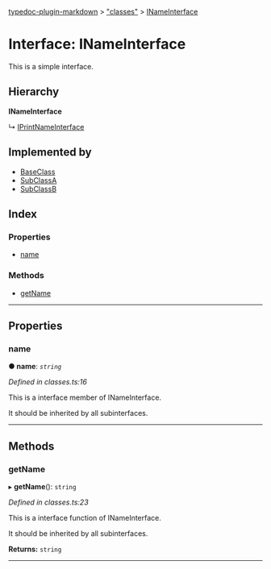 [typedoc-plugin-markdown](../README.md) > ["classes"](../modules/_classes_.md) > [INameInterface](../interfaces/_classes_.inameinterface.md)

# Interface: INameInterface

This is a simple interface.

## Hierarchy

**INameInterface**

↳  [IPrintNameInterface](_classes_.iprintnameinterface.md)

## Implemented by

* [BaseClass](../classes/_classes_.baseclass.md)
* [SubClassA](../classes/_classes_.subclassa.md)
* [SubClassB](../classes/_classes_.subclassb.md)

## Index

### Properties

* [name](_classes_.inameinterface.md#name)

### Methods

* [getName](_classes_.inameinterface.md#getname)

---

## Properties

<a id="name"></a>

###  name

**● name**: *`string`*

*Defined in classes.ts:16*

This is a interface member of INameInterface.

It should be inherited by all subinterfaces.

___

## Methods

<a id="getname"></a>

###  getName

▸ **getName**(): `string`

*Defined in classes.ts:23*

This is a interface function of INameInterface.

It should be inherited by all subinterfaces.

**Returns:** `string`

___

